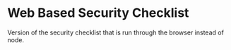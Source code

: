 # Web Based Security Checklist

Version of the security checklist that is run through the browser instead of node.
